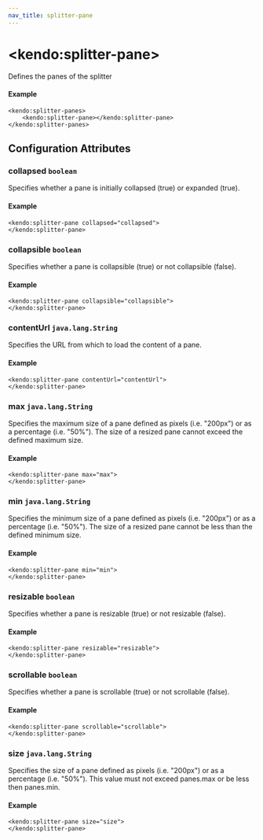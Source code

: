 ```yaml
---
nav_title: splitter-pane
---
```


# \<kendo:splitter-pane\>

Defines the panes of the splitter

#### Example
    <kendo:splitter-panes>
        <kendo:splitter-pane></kendo:splitter-pane>
    </kendo:splitter-panes>

## Configuration Attributes

### collapsed `boolean`

Specifies whether a pane is initially collapsed (true) or expanded (true).

#### Example
    <kendo:splitter-pane collapsed="collapsed">
    </kendo:splitter-pane>

### collapsible `boolean`

Specifies whether a pane is collapsible (true) or not collapsible (false).

#### Example
    <kendo:splitter-pane collapsible="collapsible">
    </kendo:splitter-pane>

### contentUrl `java.lang.String`

Specifies the URL from which to load the content of a pane.

#### Example
    <kendo:splitter-pane contentUrl="contentUrl">
    </kendo:splitter-pane>

### max `java.lang.String`

Specifies the maximum size of a pane defined as pixels (i.e. "200px") or as a percentage (i.e. "50%"). The size of a resized pane cannot exceed the defined maximum size.

#### Example
    <kendo:splitter-pane max="max">
    </kendo:splitter-pane>

### min `java.lang.String`

Specifies the minimum size of a pane defined as pixels (i.e. "200px") or as a percentage (i.e. "50%"). The size of a resized pane cannot be less than the defined minimum size.

#### Example
    <kendo:splitter-pane min="min">
    </kendo:splitter-pane>

### resizable `boolean`

Specifies whether a pane is resizable (true) or not resizable (false).

#### Example
    <kendo:splitter-pane resizable="resizable">
    </kendo:splitter-pane>

### scrollable `boolean`

Specifies whether a pane is scrollable (true) or not scrollable (false).

#### Example
    <kendo:splitter-pane scrollable="scrollable">
    </kendo:splitter-pane>

### size `java.lang.String`

Specifies the size of a pane defined as pixels (i.e. "200px") or as a percentage (i.e. "50%"). This value must not exceed panes.max or be less then panes.min.

#### Example
    <kendo:splitter-pane size="size">
    </kendo:splitter-pane>

